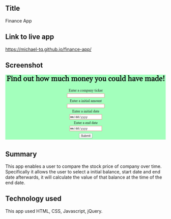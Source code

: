 ## Title
Finance App
## Link to live app
https://michael-tq.github.io/finance-app/
## Screenshot
![screenshot | 100x100](screenshot.PNG)
## Summary
This app enables a user to compare the stock price of company over time. Specifically it allows the user to select a initial balance, start 
date and end date afterwards, it will calculate the value of that balance at the time of the end date. 
## Technology used
This app used HTML, CSS, Javascript, jQuery.
